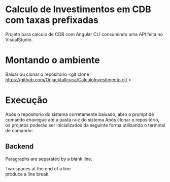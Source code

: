 # Calculo de Investimentos em CDB com taxas prefixadas

Projeto para calculo de CDB com Angular CLI consumindo uma API feita no VisualStudio.

Montando o ambiente
=======
Baixar ou clonar o repositório <git clone https://github.com/Onjacktallcuca/CalculoInvestimento.git >

Execução
=======
Após o repositorio do sistema corretamente baixado, abro o prompt de comando enavegue até a pasta raiz do sistema
Após clonar o repositório, os projetos poderão ser inicializados da seguinte forma utilizando o terminal de comando:

Backend
-----------

Paragraphs are separated 
by a blank line.

Two spaces at the end of a line  
produce a line break.
